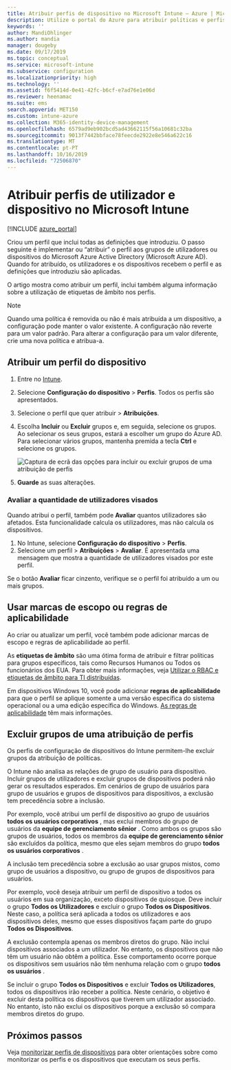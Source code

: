 ```yaml
---
title: Atribuir perfis de dispositivo no Microsoft Intune – Azure | Microsoft Docs
description: Utilize o portal do Azure para atribuir políticas e perfis de dispositivo a utilizadores e dispositivos. Saiba como excluir grupos de uma atribuição de perfis no Microsoft Intune.
keywords: ''
author: MandiOhlinger
ms.author: mandia
manager: dougeby
ms.date: 09/17/2019
ms.topic: conceptual
ms.service: microsoft-intune
ms.subservice: configuration
ms.localizationpriority: high
ms.technology: ''
ms.assetid: f6f5414d-0e41-42fc-b6cf-e7ad76e1e06d
ms.reviewer: heenamac
ms.suite: ems
search.appverid: MET150
ms.custom: intune-azure
ms.collection: M365-identity-device-management
ms.openlocfilehash: 6579ad9eb902bcd5ad43662115f56a10681c32ba
ms.sourcegitcommit: 9013f7442bbface78feecde2922e8e546a622c16
ms.translationtype: MT
ms.contentlocale: pt-PT
ms.lasthandoff: 10/16/2019
ms.locfileid: "72506870"
---
```

# <a name="assign-user-and-device-profiles-in-microsoft-intune"></a>Atribuir perfis de utilizador e dispositivo no Microsoft Intune

[!INCLUDE [azure_portal](../includes/azure_portal.md)]

Criou um perfil que inclui todas as definições que introduziu. O passo seguinte é implementar ou “atribuir” o perfil aos grupos de utilizadores ou dispositivos do Microsoft Azure Active Directory (Microsoft Azure AD). Quando for atribuído, os utilizadores e os dispositivos recebem o perfil e as definições que introduziu são aplicadas.

O artigo mostra como atribuir um perfil, inclui também alguma informação sobre a utilização de etiquetas de âmbito nos perfis.

> [!NOTE]  
> Quando uma política é removida ou não é mais atribuída a um dispositivo, a configuração pode manter o valor existente. A configuração não reverte para um valor padrão. Para alterar a configuração para um valor diferente, crie uma nova política e atribua-a.

## <a name="assign-a-device-profile"></a>Atribuir um perfil do dispositivo

1. Entre no [Intune](https://go.microsoft.com/fwlink/?linkid=2090973).
2. Selecione **Configuração do dispositivo** > **Perfis**. Todos os perfis são apresentados.
3. Selecione o perfil que quer atribuir > **Atribuições**.
4. Escolha **Incluir** ou **Excluir** grupos e, em seguida, selecione os grupos. Ao selecionar os seus grupos, estará a escolher um grupo do Azure AD. Para selecionar vários grupos, mantenha premida a tecla **Ctrl** e selecione os grupos.

    ![Captura de ecrã das opções para incluir ou excluir grupos de uma atribuição de perfis](./media/device-profile-assign/group-include-exclude.png)

5. **Guarde** as suas alterações.

### <a name="evaluate-how-many-users-are-targeted"></a>Avaliar a quantidade de utilizadores visados

Quando atribui o perfil, também pode **Avaliar** quantos utilizadores são afetados. Esta funcionalidade calcula os utilizadores, mas não calcula os dispositivos.

1. No Intune, selecione **Configuração do dispositivo** > **Perfis**.
2. Selecione um perfil > **Atribuições** > **Avaliar**. É apresentada uma mensagem que mostra a quantidade de utilizadores visados por este perfil.

Se o botão **Avaliar** ficar cinzento, verifique se o perfil foi atribuído a um ou mais grupos.

## <a name="use-scope-tags-or-applicability-rules"></a>Usar marcas de escopo ou regras de aplicabilidade

Ao criar ou atualizar um perfil, você também pode adicionar marcas de escopo e regras de aplicabilidade ao perfil.

As **etiquetas de âmbito** são uma ótima forma de atribuir e filtrar políticas para grupos específicos, tais como Recursos Humanos ou Todos os funcionários dos EUA. Para obter mais informações, veja [Utilizar o RBAC e etiquetas de âmbito para TI distribuídas](../fundamentals/scope-tags.md).

Em dispositivos Windows 10, você pode adicionar **regras de aplicabilidade** para que o perfil se aplique somente a uma versão específica do sistema operacional ou a uma edição específica do Windows. [As regras de aplicabilidade](device-profile-create.md#applicability-rules) têm mais informações.

## <a name="exclude-groups-from-a-profile-assignment"></a>Excluir grupos de uma atribuição de perfis

Os perfis de configuração de dispositivos do Intune permitem-lhe excluir grupos da atribuição de políticas.

O Intune não analisa as relações de grupo de usuário para dispositivo. Incluir grupos de utilizadores e excluir grupos de dispositivos poderá não gerar os resultados esperados. Em cenários de grupo de usuários para grupo de usuários e grupos de dispositivos para dispositivos, a exclusão tem precedência sobre a inclusão.

Por exemplo, você atribui um perfil de dispositivo ao grupo de usuários **todos os usuários corporativos** , mas exclui membros do grupo de usuários da **equipe de gerenciamento sênior** . Como ambos os grupos são grupos de usuários, todos os membros da **equipe de gerenciamento sênior** são excluídos da política, mesmo que eles sejam membros do grupo **todos os usuários corporativos** .

A inclusão tem precedência sobre a exclusão ao usar grupos mistos, como grupo de usuários a dispositivo, ou grupo de grupos de dispositivos para usuários.

Por exemplo, você deseja atribuir um perfil de dispositivo a todos os usuários em sua organização, exceto dispositivos de quiosque. Deve incluir o grupo **Todos os Utilizadores** e excluir o grupo **Todos os Dispositivos**. Neste caso, a política será aplicada a todos os utilizadores e aos dispositivos deles, mesmo que esses dispositivos façam parte do grupo **Todos os Dispositivos**.

A exclusão contempla apenas os membros diretos do grupo. Não inclui dispositivos associados a um utilizador. No entanto, os dispositivos que não têm um usuário não obtêm a política. Esse comportamento ocorre porque os dispositivos sem usuários não têm nenhuma relação com o grupo **todos os usuários** .

Se incluir o grupo **Todos os Dispositivos** e excluir **Todos os Utilizadores**, todos os dispositivos irão receber a política. Neste cenário, o objetivo é excluir desta política os dispositivos que tiverem um utilizador associado. No entanto, isto não exclui os dispositivos porque a exclusão só compara membros diretos do grupo.

## <a name="next-steps"></a>Próximos passos

Veja [monitorizar perfis de dispositivos](device-profile-monitor.md) para obter orientações sobre como monitorizar os perfis e os dispositivos que executam os seus perfis.
